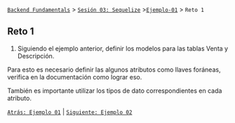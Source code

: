[`Backend Fundamentals`](../../README.md) > [`Sesión 03: Sequelize`](../README.md) >[`Ejemplo-01`](../Ejemplo-01) > `Reto 1`
	
## Reto 1

1. Siguiendo el ejemplo anterior, definir los modelos para las tablas Venta y Descripción.

Para esto es necesario definir las algunos atributos como llaves foráneas, verifica en la documentación como lograr eso. 

También es importante utilizar los tipos de dato correspondientes en cada atributo.

[`Atrás: Ejemplo 01`](../Ejemplo-02) | [`Siguiente: Ejemplo 02`](../Ejemplo-03)
